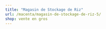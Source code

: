 ```yaml
---
title: "Magasin de Stockage de Riz"
url: /macenta/magasin-de-stockage-de-riz-5/
shop: vente en gros
---
```

